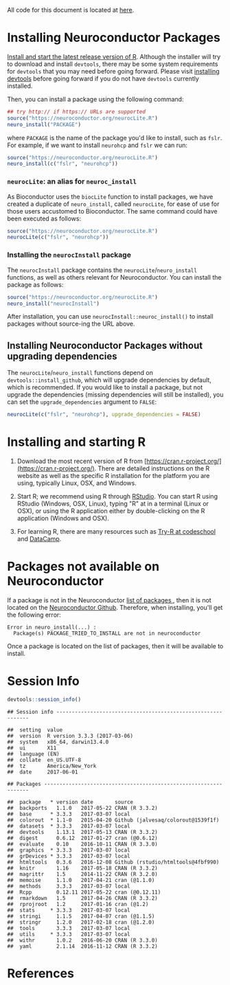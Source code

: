 



All code for this document is located at [here](https://raw.githubusercontent.com/muschellij2/neuroc/master/install/index.R).

# Installing Neuroconductor Packages 

[Install and start the latest release version of R](#installing-and-starting-r).  Although the installer will try to download and install `devtools`, there may be some system requirements for `devtools` that you may need before going forward.  Please visit [installing devtools](../installing_devtools/index.html) before going forward if you do not have `devtools` currently installed. 

Then, you can install a package using the following command:


```r
## try http:// if https:// URLs are supported
source("https://neuroconductor.org/neurocLite.R")
neuro_install("PACKAGE")
```
where `PACKAGE` is the name of the package you'd like to install, such as `fslr`.  For example, if we want to install `neurohcp` and `fslr` we can run:

```r
source("https://neuroconductor.org/neurocLite.R")
neuro_install(c("fslr", "neurohcp"))
```
### `neurocLite`: an alias for `neuroc_install`

As Bioconductor uses the `biocLite` function to install packages, we have created a duplicate of `neuro_install`, called `neurocLite`, for ease of use for those users accustomed to Bioconductor.  The same command could have been executed as follows:

```r
source("https://neuroconductor.org/neurocLite.R")
neurocLite(c("fslr", "neurohcp"))
```

### Installing the `neurocInstall` package

The `neurocInstall` package contains the `neurocLite`/`neuro_install` functions, as well as others relevant for Neuroconductor.  You can install the package as follows:


```r
source("https://neuroconductor.org/neurocLite.R")
neuro_install("neurocInstall")
```

After installation, you can use `neurocInstall::neuroc_install()` to install packages without source-ing the URL above.

## Installing Neuroconductor Packages without upgrading dependencies

The `neurocLite`/`neuro_install` functions depend on `devtools::install_github`, which will upgrade dependencies by default, which is recommended.  If you would like to install a package, but not upgrade the dependencies (missing dependencies will still be installed), you can set the `upgrade_dependencies` argument to `FALSE`:


```r
neurocLite(c("fslr", "neurohcp"), upgrade_dependencies = FALSE)
```

# Installing and starting R 

1.  Download the most recent version of R from [https://cran.r-project.org/](https://cran.r-project.org/). There are detailed instructions on the R website as well as the specific R installation for the platform you are using, typically Linux, OSX, and Windows.

2.  Start R; we recommend using R through [RStudio](https://www.rstudio.com/).  You can start R using RStudio (Windows, OSX, Linux), typing "R" at in a terminal (Linux or OSX), or using the R application either by double-clicking on the R application (Windows and OSX).

3.  For learning R, there are many resources such as [Try-R at codeschool](http://tryr.codeschool.com/) and [DataCamp](https://www.datacamp.com/getting-started?step=2&track=r).


# Packages not available on Neuroconductor

If a package is not in the Neuroconductor [list of packages ](https://neuroconductor.org/list-current-packages), then it is not located on the [Neuroconductor Github](https://github.com/neuroconductor?tab=repositories).  Therefore, when installing, you'll get the following error:

```
Error in neuro_install(...) : 
  Package(s) PACKAGE_TRIED_TO_INSTALL are not in neuroconductor
```

Once a package is located on the list of packages, then it will be available to install. 



# Session Info


```r
devtools::session_info()
```

```
## Session info -------------------------------------------------------------
```

```
##  setting  value                       
##  version  R version 3.3.3 (2017-03-06)
##  system   x86_64, darwin13.4.0        
##  ui       X11                         
##  language (EN)                        
##  collate  en_US.UTF-8                 
##  tz       America/New_York            
##  date     2017-06-01
```

```
## Packages -----------------------------------------------------------------
```

```
##  package   * version date       source                            
##  backports   1.1.0   2017-05-22 CRAN (R 3.3.2)                    
##  base      * 3.3.3   2017-03-07 local                             
##  colorout  * 1.1-0   2015-04-20 Github (jalvesaq/colorout@1539f1f)
##  datasets  * 3.3.3   2017-03-07 local                             
##  devtools    1.13.1  2017-05-13 CRAN (R 3.3.2)                    
##  digest      0.6.12  2017-01-27 cran (@0.6.12)                    
##  evaluate    0.10    2016-10-11 CRAN (R 3.3.0)                    
##  graphics  * 3.3.3   2017-03-07 local                             
##  grDevices * 3.3.3   2017-03-07 local                             
##  htmltools   0.3.6   2016-12-08 Github (rstudio/htmltools@4fbf990)
##  knitr       1.16    2017-05-18 CRAN (R 3.3.2)                    
##  magrittr    1.5     2014-11-22 CRAN (R 3.2.0)                    
##  memoise     1.1.0   2017-04-21 cran (@1.1.0)                     
##  methods     3.3.3   2017-03-07 local                             
##  Rcpp        0.12.11 2017-05-22 cran (@0.12.11)                   
##  rmarkdown   1.5     2017-04-26 CRAN (R 3.3.2)                    
##  rprojroot   1.2     2017-01-16 cran (@1.2)                       
##  stats     * 3.3.3   2017-03-07 local                             
##  stringi     1.1.5   2017-04-07 cran (@1.1.5)                     
##  stringr     1.2.0   2017-02-18 cran (@1.2.0)                     
##  tools       3.3.3   2017-03-07 local                             
##  utils     * 3.3.3   2017-03-07 local                             
##  withr       1.0.2   2016-06-20 CRAN (R 3.3.0)                    
##  yaml        2.1.14  2016-11-12 CRAN (R 3.3.2)
```

# References
